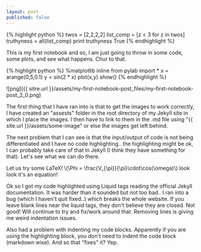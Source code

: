 ```yaml
---
layout: post
published: false
---
```


{% highlight python %}
twos = [2,2,2,2]
list_comp = [z < 3 for z in twos]
truthyness = all(list_comp)
print truthyness
True
{% endhighlight %}

This is my first notebook and so, I am just going to throw in some code, some
plots, and see what happens. Chur to that.

{% highlight python %}
%matplotlib inline
from pylab import *
x = arange(0,5,0.1)
y = sin(2 * x)
plot(x,y)
show()
{% endhighlight %}

![png]({{ sitre.url }}/assets/my-first-notebook-post_files/my-first-notebook-post_2_0.png)


The first thing that I have ran into is that to get the images to work
correctly, I have created an "assests" folder in the root directory of my Jekyll
site in which I place the images. I then have to link to them in the .md file
using "\{\{ site.url \}\}/assets/some-image" or else the images get left behind.

The next problem that I can see is that the input/output of code is not being
differentiated and I have no code highlighting.. the highlighting might be ok, I
can probably take care of that in Jekyll (I think they have something for that).
Let's see what we can do there.

Let us try some LaTeX! \\(\Phi = \frac{V_{\pi}}{\pi}\cdot\cos(\omega)\\) look look
it's an equation!

Ok so I got my code highlighted using Liquid tags reading the official Jekyll
documentation. It was harder than it sounded but not too bad.. I ran into a bug
(which I haven't quit fixed..) which breaks the whole website. If you leave
blank lines near the liquid tags, they don't believe they are closed. Not good!
Will continue to try and fix/work around that. Removing lines is giving me weird
indentation issues.

Also had a problem with indenting my code blocks. Apparently if you are using
the highlighting block, you don't need to indent the code block (markdown wise).
And so that "fixes" it? Yep.



    
